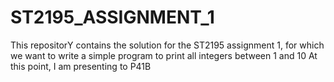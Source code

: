 # ST2195_ASSIGNMENT_1
This repositorY contains the solution for the ST2195 assignment 1, for which we want to write a simple program to print all integers between 1 and 10
At this point, I am presenting to P41B
